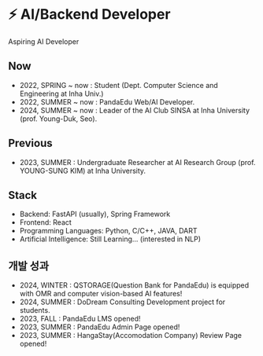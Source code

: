 # ⚡ AI/Backend Developer 
Aspiring AI Developer

<!--
**jhchoi03/jhchoi03** is a ✨ _special_ ✨ repository because its `README.md` (this file) appears on your GitHub profile.

Here are some ideas to get you started:

- 🔭 I’m currently working on ...
- 🌱 I’m currently learning ...
- 👯 I’m looking to collaborate on ...
- 🤔 I’m looking for help with ...
- 💬 Ask me about ...
- 📫 How to reach me: ...
- 😄 Pronouns: ...
- ⚡ Fun fact: ...
-->

## Now
- 2022, SPRING ~ now : Student (Dept. Computer Science and Engineering at Inha Univ.)
- 2022, SUMMER ~ now : PandaEdu Web/AI Developer.
- 2024, SUMMER ~ now : Leader of the AI Club SINSA at Inha University (prof. Young-Duk, Seo).

## Previous
- 2023, SUMMER : Undergraduate Researcher at AI Research Group (prof. YOUNG-SUNG KIM) at Inha University.


## Stack
- Backend: FastAPI (usually), Spring Framework
- Frontend: React
- Programming Languages: Python, C/C++, JAVA, DART 
- Artificial Intelligence: Still Learning... (interested in NLP)


## 개발 성과
- 2024, WINTER : QSTORAGE(Question Bank for PandaEdu) is equipped with OMR and computer vision-based AI features!
- 2024, SUMMER : DoDream Consulting Development project for students.
- 2023, FALL : PandaEdu LMS opened!
- 2023, SUMMER : PandaEdu Admin Page opened!
- 2023, SUMMER : HangaStay(Accomodation Company) Review Page opened!
